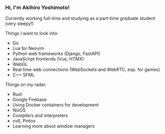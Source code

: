 ### Hi, I'm Akihiro Yoshimoto!
Currently working full-time and studying as a part-time graduate student (very sleepy!)

Things I want to look into:
- Go
- Lua for Neovim
- Python web frameworks (Django, FastAPI)
- JavaScript frontends (Vue, HTMX)
- WebGL
- Real time web connections (WebSockets and WebRTC, esp. for games)
- C++ SFML

Things on my radar:
- Rust
- Google Firebase
- Using Docker containers for development
- NixOS
- Compilers and interpreters
- xv6, Pintos
- Learning more about window managers
